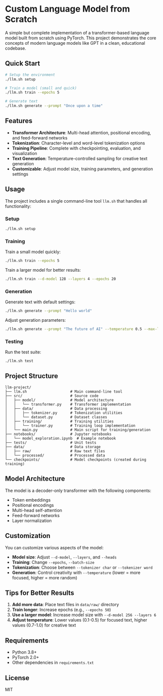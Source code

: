 # Custom Language Model from Scratch

A simple but complete implementation of a transformer-based language model built from scratch using PyTorch. This project demonstrates the core concepts of modern language models like GPT in a clean, educational codebase.

## Quick Start

```bash
# Setup the environment
./llm.sh setup

# Train a model (small and quick)
./llm.sh train --epochs 5

# Generate text
./llm.sh generate --prompt "Once upon a time"
```

## Features

- **Transformer Architecture**: Multi-head attention, positional encoding, and feed-forward networks
- **Tokenization**: Character-level and word-level tokenization options
- **Training Pipeline**: Complete with checkpointing, evaluation, and visualization
- **Text Generation**: Temperature-controlled sampling for creative text generation
- **Customizable**: Adjust model size, training parameters, and generation settings

## Usage

The project includes a single command-line tool `llm.sh` that handles all functionality:

### Setup

```bash
./llm.sh setup
```

### Training

Train a small model quickly:
```bash
./llm.sh train --epochs 5
```

Train a larger model for better results:
```bash
./llm.sh train --d-model 128 --layers 4 --epochs 20
```

### Generation

Generate text with default settings:
```bash
./llm.sh generate --prompt "Hello world"
```

Adjust generation parameters:
```bash
./llm.sh generate --prompt "The future of AI" --temperature 0.5 --max-length 200
```

### Testing

Run the test suite:
```bash
./llm.sh test
```

## Project Structure

```
llm-project/
├── llm.sh                    # Main command-line tool
├── src/                      # Source code
│   ├── model/                # Model architecture
│   │   └── transformer.py    # Transformer implementation
│   ├── data/                 # Data processing
│   │   ├── tokenizer.py      # Tokenization utilities
│   │   └── dataset.py        # Dataset classes
│   ├── training/             # Training utilities
│   │   └── trainer.py        # Training loop implementation
│   └── main.py               # Main script for training/generation
├── notebooks/                # Jupyter notebooks
│   └── model_exploration.ipynb  # Example notebook
├── tests/                    # Unit tests
├── data/                     # Data storage
│   ├── raw/                  # Raw text files
│   └── processed/            # Processed data
└── checkpoints/              # Model checkpoints (created during training)
```

## Model Architecture

The model is a decoder-only transformer with the following components:

- Token embeddings
- Positional encodings
- Multi-head self-attention
- Feed-forward networks
- Layer normalization

## Customization

You can customize various aspects of the model:

- **Model size**: Adjust `--d-model`, `--layers`, and `--heads`
- **Training**: Change `--epochs`, `--batch-size`
- **Tokenization**: Choose between `--tokenizer char` or `--tokenizer word`
- **Generation**: Control creativity with `--temperature` (lower = more focused, higher = more random)

## Tips for Better Results

1. **Add more data**: Place text files in `data/raw/` directory
2. **Train longer**: Increase epochs (e.g., `--epochs 50`)
3. **Use a larger model**: Increase model size with `--d-model 256 --layers 6`
4. **Adjust temperature**: Lower values (0.1-0.5) for focused text, higher values (0.7-1.0) for creative text

## Requirements

- Python 3.8+
- PyTorch 2.0+
- Other dependencies in `requirements.txt`

## License

MIT
